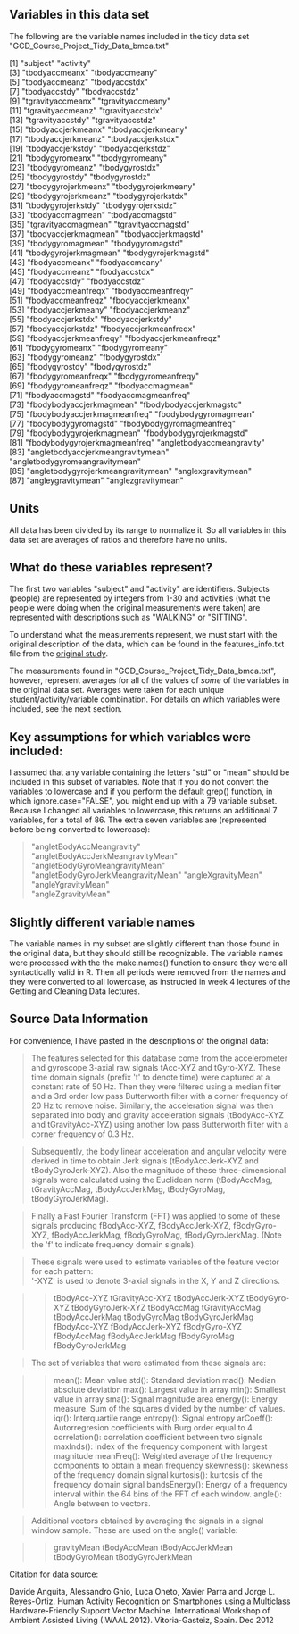 

## Variables in this data set
The following are the variable names included in the tidy data set "GCD_Course_Project_Tidy_Data_bmca.txt"

 [1] "subject"                           "activity"                         
 [3] "tbodyaccmeanx"                     "tbodyaccmeany"                    
 [5] "tbodyaccmeanz"                     "tbodyaccstdx"                     
 [7] "tbodyaccstdy"                      "tbodyaccstdz"                     
 [9] "tgravityaccmeanx"                  "tgravityaccmeany"                 
[11] "tgravityaccmeanz"                  "tgravityaccstdx"                  
[13] "tgravityaccstdy"                   "tgravityaccstdz"                  
[15] "tbodyaccjerkmeanx"                 "tbodyaccjerkmeany"                
[17] "tbodyaccjerkmeanz"                 "tbodyaccjerkstdx"                 
[19] "tbodyaccjerkstdy"                  "tbodyaccjerkstdz"                 
[21] "tbodygyromeanx"                    "tbodygyromeany"                   
[23] "tbodygyromeanz"                    "tbodygyrostdx"                    
[25] "tbodygyrostdy"                     "tbodygyrostdz"                    
[27] "tbodygyrojerkmeanx"                "tbodygyrojerkmeany"               
[29] "tbodygyrojerkmeanz"                "tbodygyrojerkstdx"                
[31] "tbodygyrojerkstdy"                 "tbodygyrojerkstdz"                
[33] "tbodyaccmagmean"                   "tbodyaccmagstd"                   
[35] "tgravityaccmagmean"                "tgravityaccmagstd"                
[37] "tbodyaccjerkmagmean"               "tbodyaccjerkmagstd"               
[39] "tbodygyromagmean"                  "tbodygyromagstd"                  
[41] "tbodygyrojerkmagmean"              "tbodygyrojerkmagstd"              
[43] "fbodyaccmeanx"                     "fbodyaccmeany"                    
[45] "fbodyaccmeanz"                     "fbodyaccstdx"                     
[47] "fbodyaccstdy"                      "fbodyaccstdz"                     
[49] "fbodyaccmeanfreqx"                 "fbodyaccmeanfreqy"                
[51] "fbodyaccmeanfreqz"                 "fbodyaccjerkmeanx"                
[53] "fbodyaccjerkmeany"                 "fbodyaccjerkmeanz"                
[55] "fbodyaccjerkstdx"                  "fbodyaccjerkstdy"                 
[57] "fbodyaccjerkstdz"                  "fbodyaccjerkmeanfreqx"            
[59] "fbodyaccjerkmeanfreqy"             "fbodyaccjerkmeanfreqz"            
[61] "fbodygyromeanx"                    "fbodygyromeany"                   
[63] "fbodygyromeanz"                    "fbodygyrostdx"                    
[65] "fbodygyrostdy"                     "fbodygyrostdz"                    
[67] "fbodygyromeanfreqx"                "fbodygyromeanfreqy"               
[69] "fbodygyromeanfreqz"                "fbodyaccmagmean"                  
[71] "fbodyaccmagstd"                    "fbodyaccmagmeanfreq"              
[73] "fbodybodyaccjerkmagmean"           "fbodybodyaccjerkmagstd"           
[75] "fbodybodyaccjerkmagmeanfreq"       "fbodybodygyromagmean"             
[77] "fbodybodygyromagstd"               "fbodybodygyromagmeanfreq"         
[79] "fbodybodygyrojerkmagmean"          "fbodybodygyrojerkmagstd"          
[81] "fbodybodygyrojerkmagmeanfreq"      "angletbodyaccmeangravity"         
[83] "angletbodyaccjerkmeangravitymean"  "angletbodygyromeangravitymean"    
[85] "angletbodygyrojerkmeangravitymean" "anglexgravitymean"                
[87] "angleygravitymean"                 "anglezgravitymean"

## Units
All data has been divided by its range to normalize it. So all variables in this data set are averages of ratios and therefore have no units. 

## What do these variables represent? 
The first two variables "subject" and "activity" are identifiers. Subjects (people) are represented by integers from 1-30 and activities (what the people were doing when the original measurements were taken) are represented with descriptions such as "WALKING" or "SITTING".

To understand what the measurements represent, we must start with the original description of the data, which can be found in the features_info.txt file from the [original study][2].

[2]: http://archive.ics.uci.edu/ml/datasets/Human+Activity+Recognition+Using+Smartphones    "original data source"

The measurements found in "GCD_Course_Project_Tidy_Data_bmca.txt", however, represent averages for all of the values of *some* of the variables in the original data set. Averages were taken for each unique student/activity/variable combination. For details on which variables were included, see the next section. 

## Key assumptions for which variables were included: 
I assumed that any variable containing the letters "std" or "mean" should be included in this subset of variables. Note that if you do not convert the variables to lowercase and if you perform the default grep() function, in which ignore.case="FALSE", you might end up with a 79 variable subset. Because I changed all variables to lowercase, this returns an additional 7 variables, for a total of 86. The extra seven variables are (represented before being converted to lowercase): 
> "angletBodyAccMeangravity"          
> "angletBodyAccJerkMeangravityMean" 
> "angletBodyGyroMeangravityMean"     
> "angletBodyGyroJerkMeangravityMean"
> "angleXgravityMean"                 
> "angleYgravityMean"                
> "angleZgravityMean"     

## Slightly different variable names
The variable names in my subset are slightly different than those found in the original data, but they should still be recognizable. The variable names were processed with the the make.names() function to ensure they were all syntactically valid in R. Then all periods were removed from the names and they were converted to all lowercase, as instructed in week 4 lectures of the Getting and Cleaning Data lectures. 

## Source Data Information
For convenience, I have pasted in the descriptions of the original data:

> The features selected for this database come from the accelerometer and gyroscope 3-axial raw signals tAcc-XYZ and tGyro-XYZ. These time domain signals (prefix 't' to denote time) were captured at a constant rate of 50 Hz. Then they were filtered using a median filter and a 3rd order low pass Butterworth filter with a corner frequency of 20 Hz to remove noise. Similarly, the acceleration signal was then separated into body and gravity acceleration signals (tBodyAcc-XYZ and tGravityAcc-XYZ) using another low pass Butterworth filter with a corner frequency of 0.3 Hz. 

> Subsequently, the body linear acceleration and angular velocity were derived in time to obtain Jerk signals (tBodyAccJerk-XYZ and tBodyGyroJerk-XYZ). Also the magnitude of these three-dimensional signals were calculated using the Euclidean norm (tBodyAccMag, tGravityAccMag, tBodyAccJerkMag, tBodyGyroMag, tBodyGyroJerkMag). 

> Finally a Fast Fourier Transform (FFT) was applied to some of these signals producing fBodyAcc-XYZ, fBodyAccJerk-XYZ, fBodyGyro-XYZ, fBodyAccJerkMag, fBodyGyroMag, fBodyGyroJerkMag. (Note the 'f' to indicate frequency domain signals). 

> These signals were used to estimate variables of the feature vector for each pattern:  
'-XYZ' is used to denote 3-axial signals in the X, Y and Z directions.

>> tBodyAcc-XYZ
>> tGravityAcc-XYZ
>> tBodyAccJerk-XYZ
>> tBodyGyro-XYZ
>> tBodyGyroJerk-XYZ
>> tBodyAccMag
>> tGravityAccMag
>> tBodyAccJerkMag
>> tBodyGyroMag
>> tBodyGyroJerkMag
>> fBodyAcc-XYZ
>> fBodyAccJerk-XYZ
>> fBodyGyro-XYZ
>> fBodyAccMag
>> fBodyAccJerkMag
>> fBodyGyroMag
>> fBodyGyroJerkMag

> The set of variables that were estimated from these signals are: 

>> mean(): Mean value
>> std(): Standard deviation
>> mad(): Median absolute deviation 
>> max(): Largest value in array
>> min(): Smallest value in array
>> sma(): Signal magnitude area
>> energy(): Energy measure. Sum of the squares divided by the number of values. 
>> iqr(): Interquartile range 
>> entropy(): Signal entropy
>> arCoeff(): Autorregresion coefficients with Burg order equal to 4
>> correlation(): correlation coefficient between two signals
>> maxInds(): index of the frequency component with largest magnitude
>> meanFreq(): Weighted average of the frequency components to obtain a mean frequency
>> skewness(): skewness of the frequency domain signal 
>> kurtosis(): kurtosis of the frequency domain signal 
>> bandsEnergy(): Energy of a frequency interval within the 64 bins of the FFT of each window.
>> angle(): Angle between to vectors.

> Additional vectors obtained by averaging the signals in a signal window sample. These are used on the angle() variable:

>> gravityMean
>> tBodyAccMean
>> tBodyAccJerkMean
>> tBodyGyroMean
>> tBodyGyroJerkMean


Citation for data source: 

Davide Anguita, Alessandro Ghio, Luca Oneto, Xavier Parra and Jorge L. Reyes-Ortiz. Human Activity Recognition on Smartphones using a Multiclass Hardware-Friendly Support Vector Machine. International Workshop of Ambient Assisted Living (IWAAL 2012). Vitoria-Gasteiz, Spain. Dec 2012

